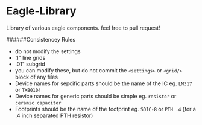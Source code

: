 Eagle-Library
=============
Library of various eagle components. feel free to pull request!

######Consistencey Rules
- do not modify the settings
 - .1" line grids
 - .01" subgrid
 - you can modify these, but do not commit the `<settings>` or `<grid/>` block of any files
- Device names for sepcific parts should be the name of the IC eg. `LM317` or `TXB0104`
- Device names for generic parts should be simple eg. `resistor` or `ceramic capacitor`
- Footprints should be the name of the footprint eg. `SOIC-8` or `PTH .4` (for a .4 inch separated PTH resistor)
